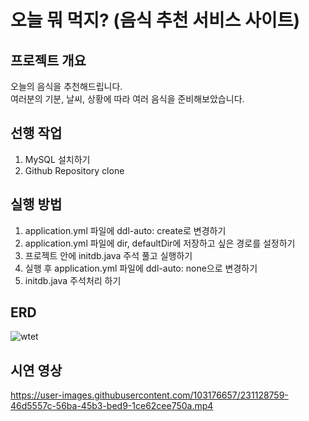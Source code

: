 # 오늘 뭐 먹지? (음식 추천 서비스 사이트)

## 프로젝트 개요
오늘의 음식을 추천해드립니다.</br>
여러분의 기분, 날씨, 상황에 따라 여러 음식을 준비해보았습니다.</br>


## 선행 작업
1. MySQL 설치하기
2. Github Repository clone

## 실행 방법
1. application.yml 파일에 ddl-auto: create로 변경하기
2. application.yml 파일에 dir, defaultDir에 저장하고 싶은 경로를 설정하기
3. 프로젝트 안에 initdb.java 주석 풀고 실행하기
4. 실행 후 application.yml 파일에 ddl-auto: none으로 변경하기
5. initdb.java 주석처리 하기

## ERD
![wtet](https://user-images.githubusercontent.com/103176657/232197577-f4630f9e-892f-485a-a238-d80f02403b52.png)


## 시연 영상
https://user-images.githubusercontent.com/103176657/231128759-46d5557c-56ba-45b3-bed9-1ce62cee750a.mp4

